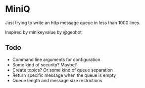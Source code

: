 # MiniQ

Just trying to write an http message queue in less than 1000 lines. 

Inspired by minikeyvalue by @geohot

## Todo
  - Command line arguments for configuration
  - Some kind of security? Maybe? 
  - Create topics? Or some kind of queue separation
  - Return specific message when the queue is empty
  - Queue length and message size restrictions 
